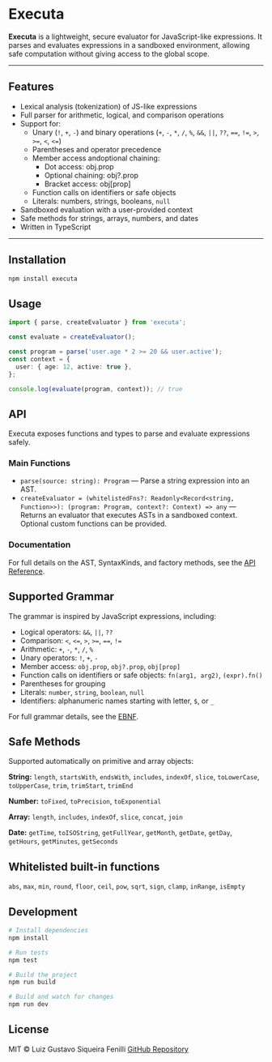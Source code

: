# Executa

**Executa** is a lightweight, secure evaluator for JavaScript-like expressions. It parses and evaluates expressions in a sandboxed environment, allowing safe computation without giving access to the global scope.

---

## Features

- Lexical analysis (tokenization) of JS-like expressions
- Full parser for arithmetic, logical, and comparison operations
- Support for:
  - Unary (`!`, `+`, `-`) and binary operations (`+`, `-`, `*`, `/`, `%`, `&&`, `||`, `??`, `==`, `!=`, `>`, `>=`, `<`, `<=`)
  - Parentheses and operator precedence
  - Member access andoptional chaining:
    - Dot access: obj.prop
    - Optional chaining: obj?.prop
    - Bracket access: obj[prop]
  - Function calls on identifiers or safe objects
  - Literals: numbers, strings, booleans, `null`
- Sandboxed evaluation with a user-provided context
- Safe methods for strings, arrays, numbers, and dates
- Written in TypeScript

---

## Installation

```bash
npm install executa
```

## Usage

```ts
import { parse, createEvaluator } from 'executa';

const evaluate = createEvaluator();

const program = parse('user.age * 2 >= 20 && user.active');
const context = {
  user: { age: 12, active: true },
};

console.log(evaluate(program, context)); // true
```

## API

Executa exposes functions and types to parse and evaluate expressions safely.

### Main Functions

- `parse(source: string): Program` — Parse a string expression into an AST.
- `createEvaluator = (whitelistedFns?: Readonly<Record<string, Function>>): (program: Program, context?: Context) => any` — Returns an evaluator that executes ASTs in a sandboxed context. Optional custom functions can be provided.

### Documentation

For full details on the AST, SyntaxKinds, and factory methods, see the [API Reference](./docs/api.md).

## Supported Grammar

The grammar is inspired by JavaScript expressions, including:

- Logical operators: `&&`, `||`, `??`
- Comparison: `<`, `<=`, `>`, `>=`, `==`, `!=`
- Arithmetic: `+`, `-`, `*`, `/`, `%`
- Unary operators: `!`, `+`, `-`
- Member access: `obj.prop`, `obj?.prop`, `obj[prop]`
- Function calls on identifiers or safe objects: `fn(arg1, arg2)`, `(expr).fn()`
- Parentheses for grouping
- Literals: `number`, `string`, `boolean`, `null`
- Identifiers: alphanumeric names starting with letter, `$`, or `_`

For full grammar details, see the [EBNF](docs/ebnf.md).

## Safe Methods

Supported automatically on primitive and array objects:

**String:** `length`, `startsWith`, `endsWith`, `includes`, `indexOf`, `slice`, `toLowerCase`, `toUpperCase`, `trim`, `trimStart`, `trimEnd`

**Number:** `toFixed`, `toPrecision`, `toExponential`

**Array:** `length`, `includes`, `indexOf`, `slice`, `concat`, `join`

**Date:** `getTime`, `toISOString`, `getFullYear`, `getMonth`, `getDate`, `getDay`, `getHours`, `getMinutes`, `getSeconds`

## Whitelisted built-in functions

`abs`, `max`, `min`, `round`, `floor`, `ceil`, `pow`, `sqrt`, `sign`, `clamp`, `inRange`, `isEmpty`

## Development
```bash
# Install dependencies
npm install

# Run tests
npm test

# Build the project
npm run build

# Build and watch for changes
npm run dev
```

## License

MIT © Luiz Gustavo Siqueira Fenilli
[GitHub Repository](https://github.com/fenilli/executa)
